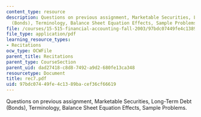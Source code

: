 ```yaml
---
content_type: resource
description: Questions on previous assignment, Marketable Securities, Long-Term Debt
  (Bonds), Terminology, Balance Sheet Equation Effects, Sample Problems.
file: /courses/15-515-financial-accounting-fall-2003/97bdc07449fe4c1389bacef36cf66619_rec7.pdf
file_type: application/pdf
learning_resource_types:
- Recitations
ocw_type: OCWFile
parent_title: Recitations
parent_type: CourseSection
parent_uid: dad27418-c8d8-7492-a9d2-680fe13ca348
resourcetype: Document
title: rec7.pdf
uid: 97bdc074-49fe-4c13-89ba-cef36cf66619
---
```

Questions on previous assignment, Marketable Securities, Long-Term Debt (Bonds), Terminology, Balance Sheet Equation Effects, Sample Problems.

